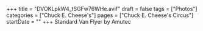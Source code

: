 +++
title = "DVOKLpkW4_tSGFw76WHe.avif"
draft = false
tags = ["Photos"]
categories = ["Chuck E. Cheese's"]
pages = ["Chuck E. Cheese's Circus"]
startDate = ""
+++
Standard Van Flyer by Amutec
